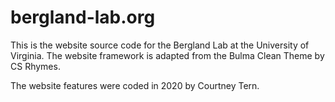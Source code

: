 # bergland-lab.org

This is the website source code for the  Bergland Lab at the University of Virginia. The website framework is adapted from the Bulma Clean Theme by CS Rhymes.

The website features were coded in 2020 by Courtney Tern. 

